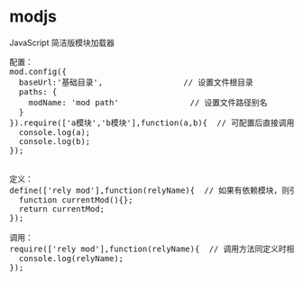 # modjs
JavaScript 简洁版模块加载器
<pre>
配置：
mod.config({
  baseUrl:'基础目录',                 // 设置文件根目录
  paths: {
    modName: 'mod path'               // 设置文件路径别名
  }
}).require(['a模块','b模块'],function(a,b){  // 可配置后直接调用
  console.log(a);
  console.log(b);
});


定义：
define(['rely mod'],function(relyName){  // 如果有依赖模块，则引入依赖模块，return值为当前模块的结果
  function currentMod(){};
  return currentMod;
});

调用：
require(['rely mod'],function(relyName){  // 调用方法同定义时相同，只是没有返回值
  console.log(relyName);
});
</pre>
